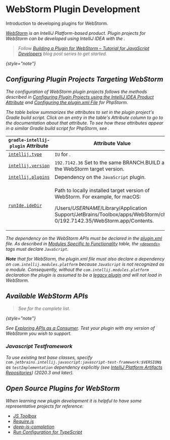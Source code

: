<!-- Copyright 2000-2023 JetBrains s.r.o. and contributors. Use of this source code is governed by the Apache 2.0 license. -->

# WebStorm Plugin Development

<link-summary>Introduction to developing plugins for WebStorm.</link-summary>

<var name="productID" value="webstorm"/>
<var name="marketplaceProductID" value="webstorm"/>
<include from="snippets.md" element-id="jetbrainsIDE_TLDR"/>

[WebStorm](https://www.jetbrains.com/webstorm/) is an IntelliJ Platform-based product.
Plugin projects for WebStorm can be developed using IntelliJ IDEA with the [](tools_gradle_intellij_plugin.md).

> Follow [Building a Plugin for WebStorm – Tutorial for JavaScript Developers](learning_resources.md#articles) blog post series to get started.
>
{style="note"}

<include from="snippets.md" element-id="jetbrainsProductOpenSourceLicense"/>

## Configuring Plugin Projects Targeting WebStorm
The configuration of WebStorm plugin projects follows the methods described in [Configuring Plugin Projects using the IntelliJ IDEA Product Attribute](dev_alternate_products.md#configuring-plugin-projects-using-the-intellij-idea-product-attribute) and [Configuring the plugin.xml File](dev_alternate_products.md#configuring-pluginxml) for PhpStorm.

The table below summarizes the [](tools_gradle_intellij_plugin.md) attributes to set in the plugin project's Gradle build script.
Click on an entry in the table's *Attribute* column to go to the documentation about that attribute.
To see how these attributes appear in a similar Gradle build script for PhpStorm, see [](dev_alternate_products.md#configuring-gradle-build-script-using-the-intellij-idea-product-attribute).

| `gradle-intellij-plugin` Attribute                                               | Attribute Value                                                                                                                                                                                                               |
|----------------------------------------------------------------------------------|-------------------------------------------------------------------------------------------------------------------------------------------------------------------------------------------------------------------------------|
| [`intellij.type`](tools_gradle_intellij_plugin.md#intellij-extension-type)       | `IU` for [](idea_ultimate.md).                                                                                                                                                                                                |
| [`intellij.version`](tools_gradle_intellij_plugin.md#intellij-extension-version) | `192.7142.36` Set to the same BRANCH.BUILD as the WebStorm target version.                                                                                                                                                    |
| [`intellij.plugins`](tools_gradle_intellij_plugin.md#intellij-extension-plugins) | Dependency on the `JavaScript` plugin.                                                                                                                                                                                        |
| [`runIde.ideDir`](tools_gradle_intellij_plugin.md#tasks-runide-idedir)           | <p>Path to locally installed target version of WebStorm. For example, for macOS:</p><p><path>/Users/$USERNAME$/Library/Application Support/JetBrains/Toolbox/apps/WebStorm/ch-0/192.7142.35/WebStorm.app/Contents</path>.</p> |

The dependency on the WebStorm APIs must be declared in the <path>[plugin.xml](plugin_configuration_file.md)</path> file.
As described in [Modules Specific to Functionality](plugin_compatibility.md#modules-specific-to-functionality) table, the [`<depends>`](plugin_configuration_file.md#idea-plugin__depends) tags must declare `JavaScript`.

**Note** that for WebStorm, the <path>plugin.xml</path> file must also declare a dependency on `com.intellij.modules.platform` because `JavaScript` is not recognized as a module.
Consequently, without the `com.intellij.modules.platform` declaration the plugin is assumed to be a [legacy plugin](plugin_compatibility.md#declaring-plugin-dependencies) and will not load in WebStorm.

## Available WebStorm APIs

> See [](webstorm_extension_point_list.md) for the complete list.
>
{style="note"}

See [Exploring APIs as a Consumer](plugin_compatibility.md#exploring-apis-as-a-consumer).
Test your plugin with any version of WebStorm you wish to support.

### Javascript Testframework
To use existing test base classes, specify `com.jetbrains.intellij.javascript:javascript-test-framework:$VERSION$` as `testImplementation` dependency explicitly (see [IntelliJ Platform Artifacts Repositories](intellij_artifacts.md#gradle-example-for-an-individual-module-from-the-intellij-platform)) (2020.3 and later).

## Open Source Plugins for WebStorm
When learning new plugin development it is helpful to have some representative projects for reference:
* [JS Toolbox](https://github.com/andresdominguez/jsToolbox)
* [Require.js](https://github.com/Fedott/WebStormRequireJsPlugin)
* [deep-js-completion](https://github.com/klesun/deep-js-completion)
* [Run Configuration for TypeScript](https://plugins.jetbrains.com/plugin/10841-run-configuration-for-typescript)
